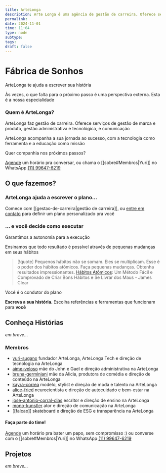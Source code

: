 ```yaml
---
title: ArteLonga
description: Arte Longa é uma agência de gestão de carreira. Oferece serviços de gestão de marca e produto, gestão administrativa e tecnológica, e comunicação.
permalink: 
date: 2024-11-01
time: 11:04
type: node
subtype: 
tags: 
draft: false
---
```

# Fábrica de Sonhos

 ArteLonga te ajuda a escrever sua história
  
Às vezes, o que falta para o próximo passo é uma perspectiva externa. Esta é a nossa especialidade

### Quem é ArteLonga?

ArteLonga faz gestão de carreira. Oferece serviços de gestão de marca e produto, gestão administrativa e tecnológica, e comunicação

ArteLonga acompanha a sua jornada ao sucesso, com a tecnologia como ferramenta e a educação como missão 

Quer companhia nos próximos passos?

[Agende](https://calendar.google.com/calendar/u/0/appointments/schedules/AcZssZ3Qd5k2P13F0XqUJCHdCxGPzoKuuAkbuGpH3B4NzFOUEkYZHCGS6I0P91QZGXYiq2O5KLnYHv39) um horário pra conversar, ou chama o [[sobre#Membros|Yuri]] no WhatsApp [(11) 99647-6219](https://wa.me/5511996476219)

## O que fazemos?

### ArteLonga ajuda a escrever o plano...

Comece com [[gestao-de-carreira|gestão de carreira]], ou [entre em contato](https://calendar.google.com/calendar/u/0/appointments/schedules/AcZssZ3Qd5k2P13F0XqUJCHdCxGPzoKuuAkbuGpH3B4NzFOUEkYZHCGS6I0P91QZGXYiq2O5KLnYHv39) para definir um plano personalizado pra você
###  ... e você decide como executar

Garantimos a autonomia para a execução

Ensinamos que todo resultado é possível através de pequenas mudanças em seus hábitos

>[!quote] Pequenos hábitos não se somam. Eles se multiplicam. Esse é o poder dos hábitos atômicos. Faça pequenas mudanças. Obtenha resultados impressionantes.
>[Hábitos Atômicos](https://sites-files.us-east-1.linodeobjects.com/elivros.digital/2023/03/habitos-atomicos-by-james-clear-z-liborg.pdf):  Um Método Fácil e Comprovado de Criar Bons Hábitos e Se Livrar dos Maus - James Clear

Você é o condutor do plano

**Escreva a sua história**. Escolha referências e ferramentas que funcionam para **você**

## Conheça Histórias

*em breve...*

### Membros

* [yuri-sugano](https://www.instagram.com/yvsugano/) fundador ArteLonga, ArteLonga Tech e direção de tecnologia na ArteLonga
* [aime-veloso](https://www.instagram.com/aimesnveloso/) mãe do John e Gael e direção administrativa na ArteLonga
* [bruna-germiniani](https://www.instagram.com/abrunagerminiani/) mãe da Alicia, produtora de comédia e direção de conteúdo na ArteLonga
* [kayra-correa](https://www.instagram.com/kayracorrea/) modelo, stylist e direção de moda e talento na ArteLonga
* [alice-fried](https://www.instagram.com/alicefried/) neurocientista e direção de autocuidado e bem-estar na ArteLonga
* [jose-antonio-corral-dias](https://www.instagram.com/jacdias2024/) escritor e direção de ensino na ArteLonga
* [mono-kunstler](https://www.instagram.com/mono.com.br/) ator e direção de comunicação na ArteLonga
* [[falcao]] skateboard e direção de ESG e transparência na ArteLonga

#### Faça parte do time! 

[Agende](https://calendar.google.com/calendar/u/0/appointments/schedules/AcZssZ3Qd5k2P13F0XqUJCHdCxGPzoKuuAkbuGpH3B4NzFOUEkYZHCGS6I0P91QZGXYiq2O5KLnYHv39) um horário pra bater um papo, sem compromisso :)
ou converse com o [[sobre#Membros|Yuri]] no WhatsApp [(11) 99647-6219](https://wa.me/5511996476219)

## Projetos

*em breve...*